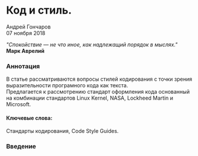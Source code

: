 # Код и стиль.  

Андрей Гончаров  
07 ноября 2018  

<i>"Спокойствие — не что иное, как надлежащий порядок в мыслях."</i>  
**Марк Аврелий**  

### Аннотация  
В статье рассматриваются вопросы стилей кодирования с точки зрения выразительности програмного кода как текста.  
Предлагается к рассмотрению стандарт оформления кода основанный на комбинации стандартов Linux Kernel, NASA, Lockheed Martin и Microsoft.

#### Ключевые слова:  
Стандарты кодирования, Code Style Guides.  

### Введение  



